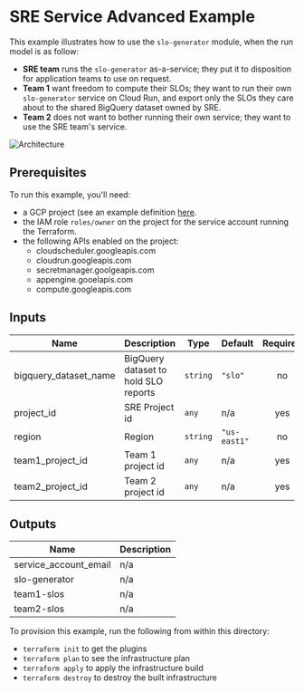 # SRE Service Advanced Example

This example illustrates how to use the `slo-generator` module, when the run
model is as follow:

- **SRE team** runs the `slo-generator` as-a-service; they put it to disposition for application teams to use on request.
- **Team 1** want freedom to compute their SLOs; they want to run their own `slo-generator` service on Cloud Run, and export only the SLOs they care about to the shared BigQuery dataset owned by SRE.
- **Team 2** does not want to bother running their own service; they want to use the SRE team's service.

![Architecture](./arch.png)

## Prerequisites

To run this example, you'll need:

- a GCP project (see an example definition [here](../../test/setup/main.tf).
- the IAM role `roles/owner` on the project for the service account running the Terraform.
- the following APIs enabled on the project:
  - cloudscheduler.googleapis.com
  - cloudrun.googleapis.com
  - secretmanager.goolgeapis.com
  - appengine.gooelapis.com
  - compute.googleapis.com


<!-- BEGINNING OF PRE-COMMIT-TERRAFORM DOCS HOOK -->
## Inputs

| Name | Description | Type | Default | Required |
|------|-------------|------|---------|:--------:|
| bigquery\_dataset\_name | BigQuery dataset to hold SLO reports | `string` | `"slo"` | no |
| project\_id | SRE Project id | `any` | n/a | yes |
| region | Region | `string` | `"us-east1"` | no |
| team1\_project\_id | Team 1 project id | `any` | n/a | yes |
| team2\_project\_id | Team 2 project id | `any` | n/a | yes |

## Outputs

| Name | Description |
|------|-------------|
| service\_account\_email | n/a |
| slo-generator | n/a |
| team1-slos | n/a |
| team2-slos | n/a |

<!-- END OF PRE-COMMIT-TERRAFORM DOCS HOOK -->

To provision this example, run the following from within this directory:
- `terraform init` to get the plugins
- `terraform plan` to see the infrastructure plan
- `terraform apply` to apply the infrastructure build
- `terraform destroy` to destroy the built infrastructure
